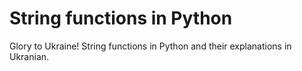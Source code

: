 # String functions in Python
Glory to Ukraine! String functions in Python and their explanations in Ukranian.
